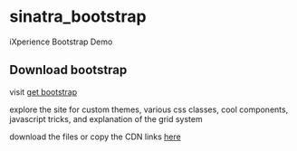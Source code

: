 # sinatra_bootstrap
iXperience Bootstrap Demo

## Download bootstrap

visit [get bootstrap](http://getbootstrap.com)

explore the site for custom themes, various css classes, cool components, javascript tricks, and explanation of the grid system

download the files or copy the CDN links [here](http://getbootstrap.com/getting-started/#download)
